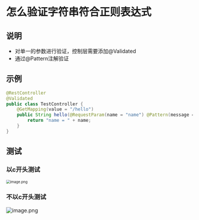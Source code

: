 # 怎么验证字符串符合正则表达式





## 说明

- 对单一的参数进行验证，控制层需要添加@Validated
- 通过@Pattern注解验证



## 示例

```java
@RestController
@Validated
public class TestController {
    @GetMapping(value = "/hello")
    public String hello(@RequestParam(name = "name") @Pattern(message = "name必须以c开头",regexp = "(^c)(.*)") String name) {
        return "name = " + name;
    }
}
```



## 测试

### 以c开头测试

<img src="http://81.71.143.136/figurebed/figurebedcontroller/picture/f6727b13-9b3c-4d74-8323-ea3720707f56727" alt="image.png" style="zoom:67%;" />









### 不以c开头测试

![image.png](http://81.71.143.136/figurebed/figurebedcontroller/picture/ba07fc2f-5ff3-49a8-89ac-a09422398176726)